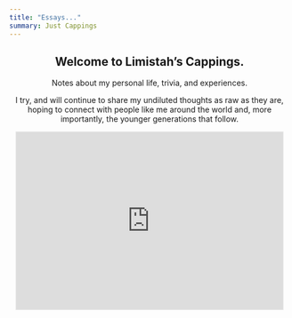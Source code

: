 ```yaml
---
title: "Essays..."
summary: Just Cappings
---
```


<center>
<h2>Welcome to Limistah’s Cappings.</h2>

<p>Notes about my personal life, trivia, and experiences.</p>

<p>


I try, and will continue to share my undiluted thoughts as raw as they are, hoping to connect with people like me around the world and, more importantly, the younger generations that follow.

</p>


<iframe src="https://limistah.substack.com/embed" width="480" height="320" style="border:1px solid #EEE; background:white; margin-bottom: 20px;" frameborder="0" scrolling="no"></iframe>

</center>
